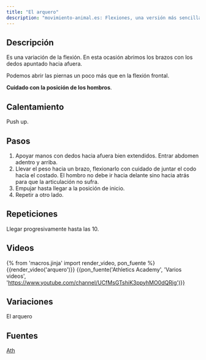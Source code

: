 ```yaml
---
title: "El arquero"
description: "movimiento-animal.es: Flexiones, una versión más sencilla del arquero en el suelo"
---
```


## Descripción

Es una variación de la flexión. En esta ocasión abrimos los brazos con los dedos apuntado hacia afuera.

Podemos abrir las piernas un poco más que en la flexión frontal.

**Cuidado con la posición de los hombros**.

## Calentamiento

Push up.

## Pasos

1. Apoyar manos con dedos hacia afuera bien extendidos. Entrar abdomen adentro y arriba.
2. Llevar el peso hacia un brazo, flexionarlo con cuidado de juntar el codo hacia el costado. El hombro no debe ir hacia delante sino hacia atrás para que la articulación no sufra.
3. Empujar hasta llegar a la posición de inicio.
4. Repetir a otro lado.

## Repeticiones

Llegar progresivamente hasta las 10.

## Videos

{% from 'macros.jinja' import render_video, pon_fuente %}
{{render_video('arquero')}}
{{pon_fuente('Athletics Academy', 'Varios videos', 'https://www.youtube.com/channel/UCfMsGTshiK3ppyhMO0dQRig')}}
## Variaciones

El arquero

## Fuentes

[Ath](/varios/fuentes/#ath)